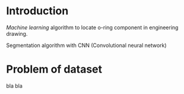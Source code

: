 # Introduction

_Machine learning_ algorithm to locate o-ring component in engineering drawing.

Segmentation algorithm with CNN (Convolutional neural network)


# Problem of dataset

bla bla
